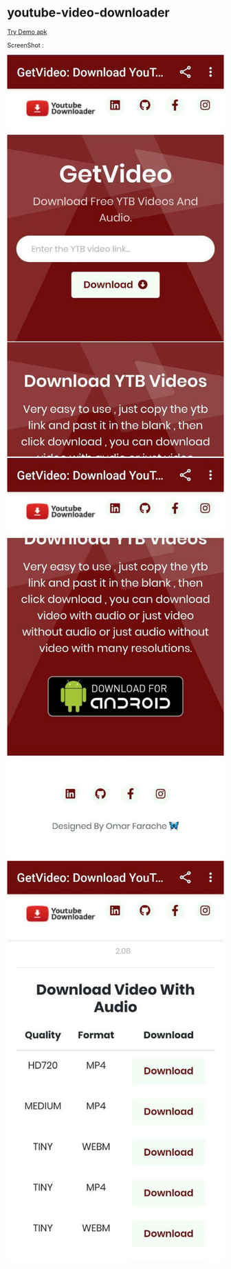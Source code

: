 <h1> youtube-video-downloader </h1>

<a href="https://drive.google.com/open?id=1i25K27NmiCrN2MgMUi1pIRYMmPIMe2Tw"> Try Demo apk </a>


ScreenShot : 

![](1.jpg)
<br>
![](2.jpg)
<br>
![](3.jpg)
<br>
